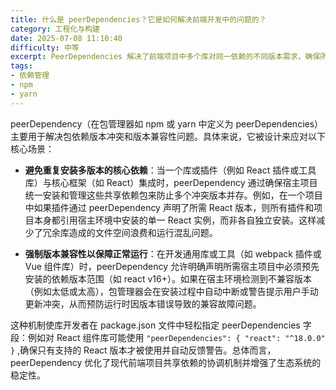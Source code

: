 ```yaml
---
title: 什么是 peerDependencies？它是如何解决前端开发中的问题的？
category: 工程化与构建
date: 2025-07-08 11:10:40
difficulty: 中等
excerpt: PeerDependencies 解决了前端项目中多个库对同一依赖的不同版本需求，确保所有模块使用相同的版本。
tags:
- 依赖管理
- npm
- yarn
---
```

peerDependency（在包管理器如 npm 或 yarn 中定义为 peerDependencies）主要用于解决包依赖版本冲突和版本兼容性问题。具体来说，它被设计来应对以下核心场景：

- **避免重复安装多版本的核心依赖**：当一个库或插件（例如 React 插件或工具库）与核心框架（如 React）集成时，peerDependency 通过确保宿主项目统一安装和管理这些共享依赖包来防止多个冲突版本并存。例如，在一个项目中如果插件通过 peerDependency 声明了所需 React 版本，则所有插件和项目本身都引用宿主环境中安装的单一 React 实例，而非各自独立安装。这样减少了冗余库造成的文件空间浪费和运行混乱问题。

- **强制版本兼容性以保障正常运行**：在开发通用库或工具（如 webpack 插件或 Vue 组件库）时，peerDependency 允许明确声明所需宿主项目中必须预先安装的依赖版本范围（如 react v16+）。如果在宿主环境检测到不兼容版本（例如太低或太高），包管理器会在安装过程中自动中断或警告提示用户手动更新冲突，从而预防运行时因版本错误导致的兼容故障问题。

这种机制使库开发者在 package.json 文件中轻松指定 peerDependencies 字段：例如对 React 组件库可能使用 ` "peerDependencies": { "react": "^18.0.0" } ` ,确保只有支持的 React 版本才被使用并自动反馈警告。总体而言，peerDependency 优化了现代前端项目共享依赖的协调机制并增强了生态系统的稳定性。
